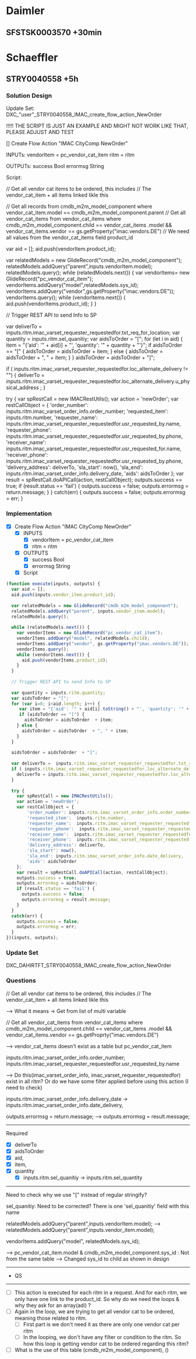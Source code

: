 # Daimler 
## SFSTSK0003570 +30min
# Schaeffler
## STRY0040558 +5h
### Solution Design
Update Set: DXC_"user"_STRY0040558_IMAC_create_flow_action_NewOrder


!!!!!  THE SCRIPT IS JUST AN EXAMPLE AND MIGHT NOT WORK LIKE THAT, PLEASE ADJUST AND TEST


[] Create Flow Action "IMAC CityComp NewOrder"

INPUTs: 
vendorItem = pc_vendor_cat_item
ritm = ritm

OUTPUTs: 
success Bool 
errormsg String 


Script: 

// Get all vendor cat items to be ordered, this includes
// The vendor_cat_item + all items linked likle this

// Get all records from cmdb_m2m_model_component where vendor_cat_item.model == cmdb_m2m_model_component.parent
// Get all vendor_cat_items from vendor_cat_items  where cmdb_m2m_model_component.child == vendor_cat_items  .model && vendor_cat_items.vendor == gs.getProperty("imac.vendors.DE")
// We need all values from the vendor_cat_items field product_id

var aid = [];
aid.push(vendorItem.product_id);

var relatedModels = new GlideRecord("cmdb_m2m_model_component");
relatedModels.addQuery("parent",inputs.vendorItem.model);
relatedModels.query();
while (relatedModels.next()) {
  var vendorItems= new GlideRecord("pc_vendor_cat_item"); 
  vendorItems.addQuery("model",relatedModels.sys_id);
  vendorItems.addQuery("vendor",gs.getProperty("imac.vendors.DE"));
  vendorItems.query();
  while (vendorItems.next()) {
    aid.push(vendorItems.product_id);
  }
}

// Trigger REST API to send Info to SP

var deliverTo =  inputs.ritm.imac_varset_requester_requestedfor.txt_req_for_location;
var quantity = inputs.ritm.sel_quanitiy;
var aidsToOrder = "[";
for (let i in aid) {
   item = "{'aid': '" + aid[i] + "', 'quantity': '" + quantity + "'}";
   if aidsToOrder == "[" {
     aidsToOrder = aidsToOrder  + item;
  } else {
    aidsToOrder = aidsToOrder  + ", " + item;
  }
}
aidsToOrder = aidsToOrder  + "]";

if ( inputs.ritm.imac_varset_requester_requestedfor.loc_alternate_delivery != "") {
  deliverTo = inputs.ritm.imac_varset_requester_requestedfor.loc_alternate_delivery.u_physical_address ;
}

try {
    var spRestCall = new IMACRestUtils();
    var action = 'newOrder';
    var restCallObject = {
        'order_number': inputs.ritm.imac_varset_order_info.order_number; 
        'requested_item':  inputs.ritm.number,
        'requester_name':  inputs.ritm.imac_varset_requester_requestedfor.usr_requested_by.name,
        'requester_phone':  inputs.ritm.imac_varset_requester_requestedfor.usr_requested_by.phone,
        'receiver_name':  inputs.ritm.imac_varset_requester_requestedfor.usr_requested_for.name,
        'receiver_phone':  inputs.ritm.imac_varset_requester_requestedfor.usr_requested_by.phone,
        'delivery_address': deliverTo,
        'sla_start': now(),
        'sla_end': inputs.ritm.imac_varset_order_info.delivery_date,
        'aids': aidsToOrder
    };
    var result = spRestCall.doAPICall(action, restCallObject);
    outputs.success == true;
    if (result.status == 'fail') {
      outputs.success = false;
      outputs.errormsg = return.message;
    }
}
catch(err) {
      outputs.success = false;
      outputs.errormsg = err;
}





### Implementation

- [x] Create Flow Action "IMAC CityComp NewOrder"
	- [x] INPUTS
		- [x] vendorItem = pc_vendor_cat_item
		- [x] ritm = ritm
	- [x] OUTPUTS
		- [x] success Bool 
		- [x] errormsg String
	- [x] Script
```javascript
(function execute(inputs, outputs) {
  var aid = [];
  aid.push(inputs.vendor_item.product_id);
  
  var relatedModels = new GlideRecord("cmdb_m2m_model_component");
  relatedModels.addQuery("parent", inputs.vendor_item.model);
  relatedModels.query();
  
  while (relatedModels.next()) {
    var vendorItems = new GlideRecord("pc_vendor_cat_item"); 
    vendorItems.addQuery("model", relatedModels.child);
    vendorItems.addQuery("vendor", gs.getProperty("imac.vendors.DE"));
    vendorItems.query();
    while (vendorItems.next()) {
      aid.push(vendorItems.product_id);
    }
  }
  
  // Trigger REST API to send Info to SP
  
  var quantity = inputs.ritm.quantity;
  var aidsToOrder = "[";
  for (var i=0; i<aid.length; i++) {
     var item = "{'aid': '" + aid[i].toString() + "', 'quantity': '" + quantity + "'}";
     if (aidsToOrder == "[") {
       aidsToOrder = aidsToOrder  + item;
    } else {
      aidsToOrder = aidsToOrder  + ", " + item;
    }
  }
  
  aidsToOrder = aidsToOrder  + "]";
  
  var deliverTo =  inputs.ritm.imac_varset_requester_requestedfor.txt_req_for_location;
  if ( inputs.ritm.imac_varset_requester_requestedfor.loc_alternate_delivery != '') {
    deliverTo = inputs.ritm.imac_varset_requester_requestedfor.loc_alternate_delivery.u_physical_address ;
  }
  
  try {
    var spRestCall = new IMACRestUtils();
    var action = 'newOrder';
    var restCallObject = {
        'order_number': inputs.ritm.imac_varset_order_info.order_number,
        'requested_item':  inputs.ritm.number,
        'requester_name':  inputs.ritm.imac_varset_requester_requestedfor.usr_requested_by.name,
        'requester_phone':  inputs.ritm.imac_varset_requester_requestedfor.usr_requested_by.phone,
        'receiver_name':  inputs.ritm.imac_varset_requester_requestedfor.usr_requested_for.name,
        'receiver_phone':  inputs.ritm.imac_varset_requester_requestedfor.usr_requested_by.phone,
        'delivery_address': deliverTo,
        'sla_start': now(),
        'sla_end': inputs.ritm.imac_varset_order_info.date_delivery,
        'aids': aidsToOrder
    };
    var result = spRestCall.doAPICall(action, restCallObject);
    outputs.success = true;
    outputs.errormsg = aidsToOrder;
    if (result.status == 'fail') {
      outputs.success = false;
      outputs.errormsg = result.message;
    }
  }
  catch(err) {
    outputs.success = false;
    outputs.errormsg = err;
  } 
})(inputs, outputs);

```


### Update Set
DXC_DAHIRTFT_STRY0040558_IMAC_create_flow_action_NewOrder


### Questions
// Get all vendor cat items to be ordered, this includes
// The vendor_cat_item + all items linked likle this

--> What it means -> Get from list of multi variable 

// Get all vendor_cat_items from vendor_cat_items  where cmdb_m2m_model_component.child == vendor_cat_items  .model && vendor_cat_items.vendor == gs.getProprty("imac.vendors.DE")

--> vendor_cat_items doesn't exist as a table but pc_vendor_cat_item


inputs.ritm.imac_varset_order_info.order_number; 
inputs.ritm.imac_varset_requester_requestedfor.usr_requested_by.name


--> Do this(imac_varset_order_info, imac_varset_requester_requestedfor) exist in all ritm? Or do we have some filter applied before using this action (I need to check)



inputs.ritm.imac_varset_order_info.delivery_date -> inputs.ritm.imac_varset_order_info.date_delivery,

outputs.errormsg = return.message; --> 
outputs.errormsg = result.message;

---
Required 

- [x] deliverTo 
- [x] aidsToOrder
- [x] aid, 
- [x] item, 
- [x] quantity 
	- [x] inputs.ritm.sel_quanitiy -> inputs.ritm.sel_quantity

---

Need to check why we use "[" instead of regular stringify?

sel_quanitiy: Need to be corrected?
There is one 'sel_quanitiy' field with this name

relatedModels.addQuery("parent",inputs.vendorItem.model); --> relatedModels.addQuery("parent",inputs.vendor_item.model);

vendorItems.addQuery("model", relatedModels.sys_id);

--> pc_vendor_cat_item.model & cmdb_m2m_model_component.sys_id : Not from the same table
--> Changed sys_id to child as shown in design


---
- QS
---
- [ ] This action is executed for each ritm in a request. And for each ritm, we only have one link to the product_id. So why do we need the loops & why they ask for an array(adi) ?
- [ ] Again in the loop, we are trying to get all vendor cat to be ordered, meaning those related to ritm.
	- [ ] First part is we don't need it as there are only one vendor cat per ritm
	- [ ] In the looping, we don't have any filter or condition to the ritm. So how this loop is getting vendor cat to be ordered regarding this ritm?
- [ ] What is the use of this table (cmdb_m2m_model_component), ()